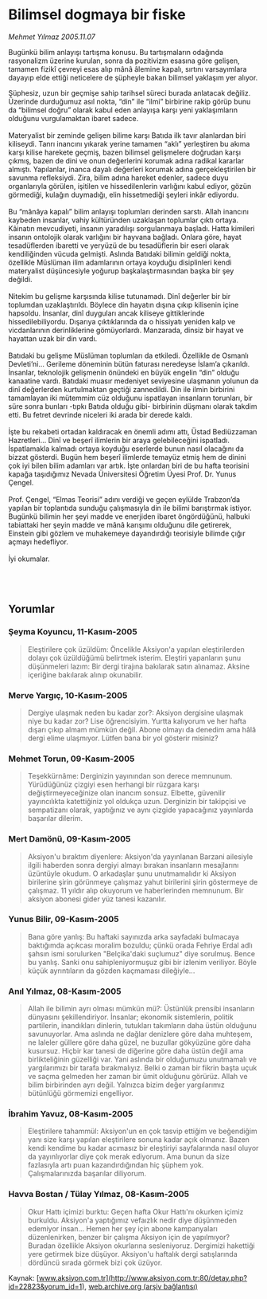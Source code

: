 # Bilimsel dogmaya bir fiske

*Mehmet Yılmaz 2005.11.07*

<div bgcolor="#FFFFFF">
 <font class="content">
  <p>
  </p>
 </font>
 <font class="content">
  Bugünkü bilim anlayışı tartışma konusu. Bu tartışmaların odağında rasyonalizm üzerine kurulan, sonra da pozitivizm esasına göre gelişen, tamamen fizikî çevreyi esas alıp mânâ âlemine kapalı, sırtını varsayımlara dayayıp elde ettiği neticelere de şüpheyle bakan bilimsel yaklaşım yer alıyor.
 </font>
 <p>
  <font class="content">
   Şüphesiz, uzun bir geçmişe sahip tarihsel süreci burada anlatacak değiliz. Üzerinde durduğumuz asıl nokta, “din” ile “ilmi” birbirine rakip görüp bunu da “bilimsel doğru” olarak kabul eden anlayışa karşı yeni yaklaşımların olduğunu vurgulamaktan ibaret sadece.
   <br>
    <br>
     Materyalist bir zeminde gelişen bilime karşı Batıda ilk tavır alanlardan biri kiliseydi. Tanrı inancını yıkarak yerine tamamen “aklı” yerleştiren bu akıma karşı kilise harekete geçmiş, bazen bilimsel gelişmelere doğrudan karşı çıkmış, bazen de dini ve onun değerlerini korumak adına radikal kararlar almıştı. Yapılanlar, inanca dayalı değerleri korumak adına gerçekleştirilen bir savunma refleksiydi. Zira, bilim adına hareket edenler, sadece duyu organlarıyla görülen, işitilen ve hissedilenlerin varlığını kabul ediyor, gözün görmediği, kulağın duymadığı, elin hissetmediği şeyleri inkâr ediyordu.
     <br/>
     <br/>
     Bu “mânâya kapalı” bilim anlayışı toplumları derinden sarstı. Allah inancını kaybeden insanlar, vahiy kültüründen uzaklaşan toplumlar çıktı ortaya. Kâinatın mevcudiyeti, insanın yaradılışı sorgulanmaya başladı. Hatta kimileri insanın ontolojik olarak varlığını bir hayvana bağladı. Onlara göre, hayat tesadüflerden ibaretti ve yeryüzü de bu tesadüflerin bir eseri olarak kendiliğinden vücuda gelmişti. Aslında Batıdaki bilimin geldiği nokta, özellikle Müslüman ilim adamlarının ortaya koyduğu disiplinleri kendi materyalist düşüncesiyle yoğurup başkalaştırmasından başka bir şey değildi.
     <br/>
     <br/>
     Nitekim bu gelişme karşısında kilise tutunamadı. Dinî değerler bir bir toplumdan uzaklaştırıldı. Böylece din hayatın dışına çıkıp kilisenin içine hapsoldu. İnsanlar, dinî duyguları ancak kiliseye gittiklerinde hissedilebiliyordu. Dışarıya çıktıklarında da o hissiyatı yeniden kalp ve vicdanlarının derinliklerine gömüyorlardı. Manzarada, dinsiz bir hayat ve hayattan uzak bir din vardı.
     <br/>
     <br/>
     Batıdaki bu gelişme Müslüman toplumları da etkiledi. Özellikle de Osmanlı Devleti’ni… Gerileme döneminin bütün faturası neredeyse İslam’a çıkarıldı. İnsanlar, teknolojik gelişmenin önündeki en büyük engelin “din” olduğu kanaatine vardı. Batıdaki muasır medeniyet seviyesine ulaşmanın yolunun da dinî değerlerden kurtulmaktan geçtiği zannedildi. Din ile ilmin birbirini tamamlayan iki mütemmim cüz olduğunu ispatlayan insanların torunları, bir süre sonra bunları -tıpkı Batıda olduğu gibi- birbirinin düşmanı olarak takdim etti. Bu fetret devrinde niceleri iki arada bir derede kaldı.
     <br/>
     <br/>
     İşte bu rekabeti ortadan kaldıracak en önemli adımı attı, Üstad Bediüzzaman Hazretleri… Dinî ve beşerî ilimlerin bir araya gelebileceğini ispatladı. İspatlamakla kalmadı ortaya koyduğu eserlerde bunun nasıl olacağını da bizzat gösterdi. Bugün hem beşerî ilimlerde temayüz etmiş hem de dinini çok iyi bilen bilim adamları var artık. İşte onlardan biri de bu hafta teorisini kapağa taşıdığımız Nevada Üniversitesi Öğretim Üyesi Prof. Dr. Yunus Çengel.
     <br/>
     <br/>
     Prof. Çengel, “Elmas Teorisi” adını verdiği ve geçen eylülde Trabzon’da yapılan bir toplantıda sunduğu çalışmasıyla din ile bilimi barıştırmak istiyor. Bugünkü bilimin her şeyi madde ve enerjiden ibaret öngördüğünü, halbuki tabiattaki her şeyin madde ve mânâ karışımı olduğunu dile getirerek, Einstein gibi gözlem ve muhakemeye dayandırdığı teorisiyle bilimde çığır açmayı hedefliyor.
     <br/>
     <br/>
     İyi okumalar.
     <br/>
    </br>
   </br>
  </font>
  <br/>
  <!---- YAZI SONU ----------->
 </p>
</div>


## Yorumlar

### Şeyma Koyuncu, 11-Kasım-2005
> Eleştirilere çok üzüldüm: 
> Öncelikle Aksiyon'a yapılan eleştirilerden dolayı çok üzüldüğümü belirtmek isterim. Eleştiri yapanların şunu düşünmeleri lazım: Bir dergi tirajına bakılarak satın alınamaz. Aksine içeriğine bakılarak alınıp okunabilir.

### Merve Yargıç, 10-Kasım-2005
> Dergiye ulaşmak neden bu kadar zor?: 
> Aksiyon dergisine ulaşmak niye bu kadar zor? Lise öğrencisiyim. Yurtta kalıyorum ve her hafta dışarı çıkıp almam mümkün değil. Abone olmayı da denedim ama hâlâ dergi elime ulaşmıyor. Lütfen bana bir yol gösterir misiniz?

### Mehmet Torun, 09-Kasım-2005
> Teşekkürnâme: 
> Derginizin yayınından son derece memnunum. Yürüdüğünüz çizgiyi esen herhangi bir rüzgara karşı değiştirmeyeceğinize olan inancım sonsuz. Elbette, güvenilir yayıncılıkta katettiğiniz yol oldukça uzun. Derginizin bir takipçisi ve sempatizanı olarak, yaptığınız ve aynı çizgide yapacağınız yayınlarda başarılar dilerim.

### Mert Damönü, 09-Kasım-2005
> Aksiyon'u bıraktım diyenlere: 
> Aksiyon'da yayınlanan Barzani ailesiyle ilgili haberden sonra dergiyi almayı bırakan insanların mesajlarını üzüntüyle okudum. O arkadaşlar şunu unutmamalıdır ki Aksiyon birilerine şirin görünmeye çalışmaz yahut birilerini şirin göstermeye de çalışmaz. 11 yıldır alıp okuyorum ve haberlerinden memnunum. Bir aksiyon abonesi gider yüz tanesi kazanılır.

### Yunus Bilir, 09-Kasım-2005
> Bana göre yanlış: 
> Bu haftaki sayınızda arka sayfadaki bulmacaya baktığımda açıkcası moralim bozuldu; çünkü orada Fehriye Erdal adlı şahsın ismi sorulurken "Belçika'daki suçlumuz" diye sorulmuş. Bence bu yanlış. Sanki onu sahipleniyormuşuz gibi bir izlenim veriliyor. Böyle küçük ayrıntıların da gözden kaçmaması dileğiyle...

### Anıl Yılmaz, 08-Kasım-2005
> Allah ile bilimin ayrı olması mümkün mü?: 
> Üstünlük prensibi insanların dünyasını şekillendiriyor. İnsanlar; ekonomik sistemlerin, politik partilerin, inandıkları dinlerin, tutukları takımların daha üstün olduğunu savunuyorlar. Ama aslında ne dağlar denizlere göre daha muhteşem, ne laleler güllere göre daha güzel, ne buzullar gökyüzüne göre daha kusursuz. Hiçbir kar tanesi de diğerine göre daha üstün değil ama birlikteliğinin güzelliği var. Yani aslında bir olduğumuzu unutmamalı ve yargılarımızı bir tarafa  bırakmalıyız. Belki o zaman bir fikrin başta uçuk ve saçma gelmeden her zaman bir ümit olduğunu görürüz. Allah ve bilim birbirinden ayrı değil. Yalnızca bizim değer yargılarımız bütünlüğü görmemizi engelliyor.

### İbrahim Yavuz, 08-Kasım-2005
> Eleştirilere tahammül: 
> Aksiyon'un en çok tasvip ettiğim ve beğendiğim yanı size karşı yapılan eleştirilere sonuna kadar açık olmanız. Bazen kendi kendime bu kadar acımasız bir eleştiriyi sayfalarında nasıl oluyor da yayınlıyorlar diye çok merak ediyorum. Ama bunun da size fazlasıyla artı puan kazandırdığından hiç şüphem yok. Çalışmalarınızda başarılar diliyorum.

### Havva Bostan / Tülay Yılmaz, 08-Kasım-2005
> Okur Hattı içimizi burktu: 
> Geçen hafta Okur Hattı'nı okurken içimiz burkuldu. Aksiyon'a yaptığımız vefaızlık nedir diye düşünmeden edemiyor insan... Hemen her şey için abone kampanyaları düzenlenirken, benzer bir çalışma Aksiyon için de yapılmıyor? Buradan özellikle Aksiyon okurlarına sesleniyoruz. Dergimizi hakettiği yere getirmek bize düşüyor. Aksiyon'u haftalık dergi satışlarında dördüncü sırada görmek bizi çok üzüyor.

Kaynak: [www.aksiyon.com.tr](http://www.aksiyon.com.tr:80/detay.php?id=22823&yorum_id=1), [web.archive.org (arşiv bağlantısı)](http://web.archive.org/web/20060117132524/http://www.aksiyon.com.tr:80/detay.php?id=22823&yorum_id=1)
